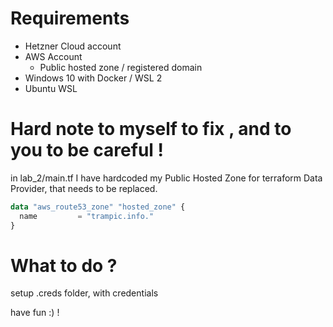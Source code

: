# Requirements
- Hetzner Cloud account
- AWS Account
    - Public hosted zone / registered domain 
- Windows 10 with Docker / WSL 2
- Ubuntu WSL 

# Hard note to myself to fix , and to you to be careful ! 
in lab_2/main.tf I have hardcoded my Public Hosted Zone for terraform Data Provider, that needs to be replaced.
```Terraform
data "aws_route53_zone" "hosted_zone" {
  name         = "trampic.info."
}
```
# What to do ?
setup .creds folder, with credentials

have fun :) !